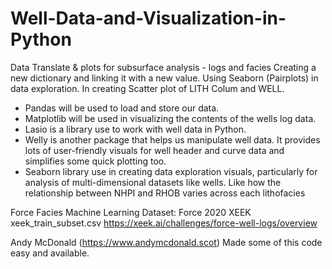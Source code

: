 # Well-Data-and-Visualization-in-Python

Data Translate & plots for subsurface analysis - logs and facies
Creating a new dictionary and linking it with a new value. Using Seaborn (Pairplots) in data exploration.
In creating Scatter plot of LITH Colum and WELL.

- Pandas will be used to load and store our data.
- Matplotlib will be used in visualizing the contents of the wells log data.
- Lasio is a library use to work with well data in Python. 
- Welly is another package that helps us manipulate well data. It provides lots of user-friendly visuals for well header and curve data and simplifies some quick plotting too.
- Seaborn library use in creating data exploration visuals, particularly for analysis of multi-dimensional datasets like wells. Like how the relationship between NHPI and RHOB varies across each lithofacies 


Force Facies Machine Learning Dataset: Force 2020 XEEK xeek_train_subset.csv https://xeek.ai/challenges/force-well-logs/overview

Andy McDonald (https://www.andymcdonald.scot) Made some of this code easy and available.
